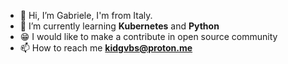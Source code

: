 - 👋 Hi, I’m Gabriele, I'm from Italy.
- 🌱 I’m currently learning **Kubernetes** and **Python**
- 😁 I would like to make a contribute in open source community
- 📫 How to reach me **kidgvbs@proton.me**

<!---
kidgvbs/kidgvbs is a ✨ special ✨ repository because its `README.md` (this file) appears on your GitHub profile.
You can click the Preview link to take a look at your changes.
--->
